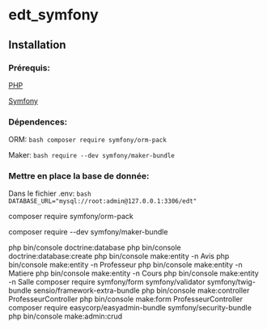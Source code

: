 # edt_symfony

## Installation

### Prérequis: 

[PHP](https://www.php.net/manual/fr/install.php)

[Symfony](https://symfony.com/doc/current/setup.html)


### Dépendences:

ORM: ```bash composer require symfony/orm-pack```

Maker: ```bash require --dev symfony/maker-bundle```


### Mettre en place la base de donnée:

Dans le fichier .env: ```bash DATABASE_URL="mysql://root:admin@127.0.0.1:3306/edt"```

composer require symfony/orm-pack

composer require --dev symfony/maker-bundle

php bin/console doctrine:database
php bin/console doctrine:database:create
php bin/console make:entity -n Avis
php bin/console make:entity -n Professeur
php bin/console make:entity -n Matiere
php bin/console make:entity -n Cours
php bin/console make:entity -n Salle
composer require symfony/form symfony/validator symfony/twig-bundle sensio/framework-extra-bundle
php bin/console make:controller ProfesseurController
php bin/console make:form ProfesseurController
composer require easycorp/easyadmin-bundle symfony/security-bundle
php bin/console make:admin:crud
